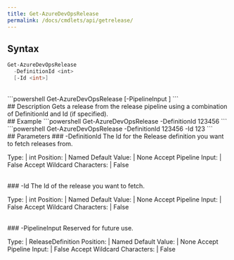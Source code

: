 ```yaml
---
title: Get-AzureDevOpsRelease
permalink: /docs/cmdlets/api/getrelease/
---
```


## Syntax
```powershell
Get-AzureDevOpsRelease
  -DefinitionId <int>
  [-Id <int>]
```
<br>
```powershell
Get-AzureDevOpsRelease
  [-PipelineInput <ReleaseDefinition>]
```

<br>
## Description
Gets a release from the release pipeline using a combination of DefinitionId and Id (if specified).

<br>
## Example
```powershell
Get-AzureDevOpsRelease -DefinitionId 123456
```
<br>
```powershell
Get-AzureDevOpsRelease -DefinitionId 123456 -Id 123
```

<br>
## Parameters
### -DefinitionId
The Id for the Release definition you want to fetch releases from.

<br>

Type: | int
Position: | Named
Default Value: | None
Accept Pipeline Input: | False
Accept Wildcard Characters: | False

<br>
### -Id
The Id of the release you want to fetch.

<br>

Type: | int
Position: | Named
Default Value: | None
Accept Pipeline Input: | False
Accept Wildcard Characters: | False

<br>
### -PipelineInput
Reserved for future use.

<br>

Type: | ReleaseDefinition
Position: | Named
Default Value: | None
Accept Pipeline Input: | False
Accept Wildcard Characters: | False